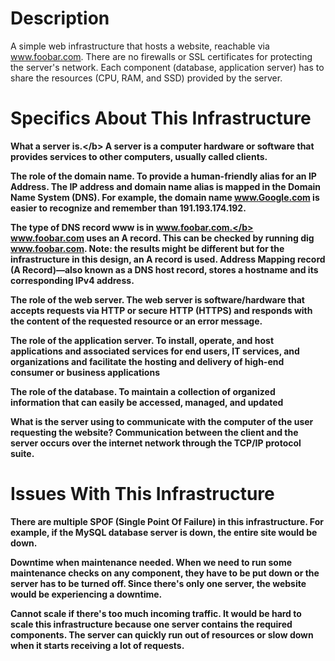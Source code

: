 <h1>Description</h1>

A simple web infrastructure that hosts a website, reachable via www.foobar.com. 
There are no firewalls or SSL certificates for protecting the server's network. Each component (database, application server) has to share the resources (CPU, RAM, and SSD) provided by the server.

<h1>Specifics About This Infrastructure</h1>

<b>What a server is.\</b>
A server is a computer hardware or software that provides services to other computers, usually called clients.

<b>The role of the domain name.</b>
To provide a human-friendly alias for an IP Address. The IP address and domain name alias is mapped in the Domain Name System (DNS). For example, the domain name www.Google.com is easier to recognize and remember than 191.193.174.192. 

<b>The type of DNS record www is in www.foobar.com.</b>
www.foobar.com uses an A record. This can be checked by running dig www.foobar.com.
Note: the results might be different but for the infrastructure in this design, an A record is used.
Address Mapping record (A Record)—also known as a DNS host record, stores a hostname and its corresponding IPv4 address.

<b>The role of the web server.</b>
The web server is software/hardware that accepts requests via HTTP or secure HTTP (HTTPS) and responds with the content of the requested resource or an error message.

<b>The role of the application server.</b>
To install, operate, and host applications and associated services for end users, IT services, and organizations and facilitate the hosting and delivery of high-end consumer or business applications

<b>The role of the database.</b>
To maintain a collection of organized information that can easily be accessed, managed, and updated

<b>What is the server using to communicate with the computer of the user requesting the website?</b>
Communication between the client and the server occurs over the internet network through the TCP/IP protocol suite.

<h1>Issues With This Infrastructure</h1>
There are multiple SPOF (Single Point Of Failure) in this infrastructure.
For example, if the MySQL database server is down, the entire site would be down.

<b>Downtime when maintenance needed.</b>
When we need to run some maintenance checks on any component, they have to be put down or the server has to be turned off. Since there's only one server, the website would be experiencing a downtime.

<b>Cannot scale if there's too much incoming traffic.</b>
It would be hard to scale this infrastructure because one server contains the required components. The server can quickly run out of resources or slow down when it starts receiving a lot of requests.
